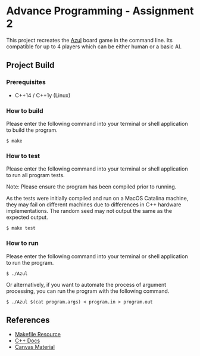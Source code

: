 # Advance Programming - Assignment 2

This project recreates the [Azul](https://en.wikipedia.org/wiki/Azul_(board_game)) board game in the command line. Its compatible for up to 4 players which can be either human or a basic AI.

## Project Build

### Prerequisites
- C++14 / C++1y (Linux)

### How to build

Please enter the following command into your terminal or shell application to build the program.
```
$ make
```

### How to test

Please enter the following command into your terminal or shell application to run all program tests.

Note: Please ensure the program has been compiled prior to running.

As the tests were initially compiled and run on a MacOS Catalina machine, they may fail on different machines due to differences in C++ hardware implementations. The random seed may not output the same as the expected output.

```
$ make test
```

### How to run

Please enter the following command into your terminal or shell application to run the program.
```
$ ./Azul
```
Or alternatively, if you want to automate the process of argument processing, you can run the program with the following command.
```
$ ./Azul $(cat program.args) < program.in > program.out
```

## References

- [Makefile Resource](https://www.gnu.org/software/make/manual/html_node/Functions.html)
- [C++ Docs](https://devdocs.io/cpp/)
- [Canvas Material](https://rmit.instructure.com/)
